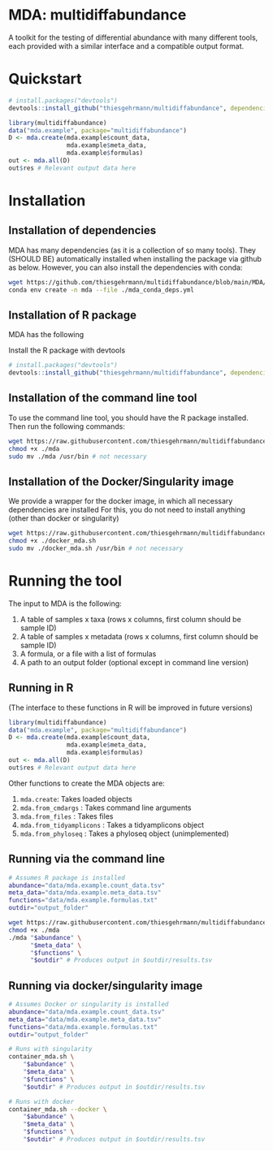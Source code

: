 # MDA: multidiffabundance
A toolkit for the testing of differential abundance with many different tools, each provided with a similar interface and a compatible output format.

# Quickstart

```R
# install.packages("devtools")
devtools::install_github("thiesgehrmann/multidiffabundance", dependencies=TRUE)

library(multidiffabundance)
data("mda.example", package="multidiffabundance")
D <- mda.create(mda.example$count_data,
                mda.example$meta_data,
                mda.example$formulas)
out <- mda.all(D)
out$res # Relevant output data here
```


# Installation

## Installation of dependencies

 MDA has many dependencies (as it is a collection of so many tools).
 They (SHOULD BE) automatically installed when installing the package via github as below.
 However, you can also install the dependencies with conda:
 
```bash
wget https://github.com/thiesgehrmann/multidiffabundance/blob/main/MDA/conda_deps.yml ./mda_conda_deps.yml
conda env create -n mda --file ./mda_conda_deps.yml
```

## Installation of R package

 MDA has the following 

 Install the R package with devtools
 
 ```R
# install.packages("devtools")
devtools::install_github("thiesgehrmann/multidiffabundance", dependencies=TRUE)
 ```
 
## Installation of the command line tool

 To use the command line tool, you should have the R package installed.
 Then run the following commands:
 
```bash
wget https://raw.githubusercontent.com/thiesgehrmann/multidiffabundance/main/MDA/mda ./
chmod +x ./mda
sudo mv ./mda /usr/bin # not necessary
```

## Installation of the Docker/Singularity image

 We provide a wrapper for the docker image, in which all necessary dependencies are installed
 For this, you do not need to install anything (other than docker or singularity)
 
```bash
wget https://raw.githubusercontent.com/thiesgehrmann/multidiffabundance/main/MDA/docker_mda.sh
chmod +x ./docker_mda.sh
sudo mv ./docker_mda.sh /usr/bin # not necessary
```

# Running the tool

The input to MDA is the following:
 1. A table of samples x taxa (rows x columns, first column should be sample ID)
 2. A table of samples x metadata (rows x columns, first column should be sample ID)
 3. A formula, or a file with a list of formulas
 4. A path to an output folder (optional except in command line version)


## Running in R

(The interface to these functions in R will be improved in future versions)

```R
library(multidiffabundance)
data("mda.example", package="multidiffabundance")
D <- mda.create(mda.example$count_data,
                mda.example$meta_data,
                mda.example$formulas)
out <- mda.all(D)
out$res # Relevant output data here
```

Other functions to create the MDA objects are:
 1. `mda.create`: Takes loaded objects
 2. `mda.from_cmdargs` : Takes command line arguments
 3. `mda.from_files` : Takes files
 3. `mda.from_tidyamplicons` : Takes a tidyamplicons object
 4. `mda.from_phyloseq` : Takes a phyloseq object (unimplemented)

## Running via the command line

```bash
# Assumes R package is installed
abundance="data/mda.example.count_data.tsv"
meta_data="data/mda.example.meta_data.tsv"
functions="data/mda.example.formulas.txt"
outdir="output_folder"

wget https://raw.githubusercontent.com/thiesgehrmann/multidiffabundance/main/MDA/mda ./
chmod +x ./mda
./mda "$abundance" \
      "$meta_data" \
      "$functions" \
      "$outdir" # Produces output in $outdir/results.tsv
```

## Running via docker/singularity image

```bash
# Assumes Docker or singularity is installed
abundance="data/mda.example.count_data.tsv"
meta_data="data/mda.example.meta_data.tsv"
functions="data/mda.example.formulas.txt"
outdir="output_folder"

# Runs with singularity
container_mda.sh \
    "$abundance" \
    "$meta_data" \
    "$functions" \
    "$outdir" # Produces output in $outdir/results.tsv

# Runs with docker
container_mda.sh --docker \
    "$abundance" \
    "$meta_data" \
    "$functions" \
    "$outdir" # Produces output in $outdir/results.tsv

```
